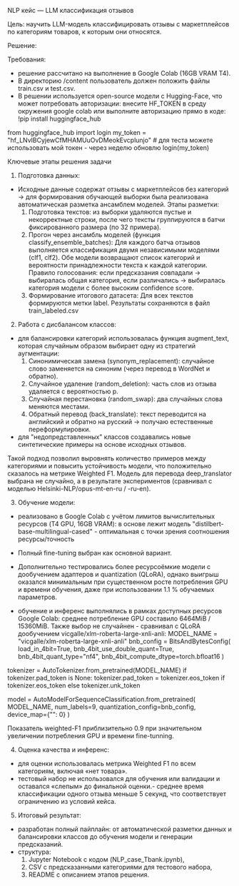 NLP кейс — LLM классификация отзывов
 
Цель: научить LLM-модель классифицировать отзывы с маркетплейсов по категориям товаров, к которым они относятся.

Решение:

Требования:
 - решение рассчитано на выполнение в Google Colab (16GB VRAM T4).
 - В директорию /content пользователь должен положить файлы train.csv и test.csv.
 - В решении используется open-source модели с Hugging-Face, что может потребовать авторизации: внесите HF_TOKEN в среду окружения google colab или выполните авторизацию прямо в коде: 
!pip install huggingface_hub

from huggingface_hub import login
my_token = "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" # для теста можете использовать мой токен - через неделю обновлю
login(my_token)

Ключевые этапы решения задачи

1. Подготовка данных:
 - Исходные данные содержат отзывы с маркетплейсов без категорий -> для формирования обучающей выборки была реализована автоматическая разметка ансамблем моделей. Этапы разметки:
    1. Подготовка текстов: из выборки удаляются пустые и некорректные строки, после чего тексты группируются в батчи фиксированного размера (по 32 примера).
    2. Прогон через ансамбль моделей (функция classify_ensemble_batches):
        Для каждого батча отзывов выполняется классификация двумя независимыми моделями (clf1, clf2).
        Обе модели возвращают список категорий и вероятности принадлежности текста к каждой категории.
        Правило голосования:
            если предсказания совпадали → выбиралась общая категория,
            если различались → выбиралась категория модели с более высоким confidence score.
    3. Формирование итогового датасета:
        Для всех текстов формируются метки label.
        Результаты сохраняются в файл train_labeled.csv

2. Работа с дисбалансом классов:
 - для балансировки категорий использовалась функция augment_text, которая случайным образом выбирает одну из стратегий аугментации:
    1. Синонимическая замена (synonym_replacement): случайное слово заменяется на синоним (через перевод в WordNet и обратно).
    2. Случайное удаление (random_deletion): часть слов из отзыва удаляется с вероятностью p.
    3. Случайная перестановка (random_swap): два случайных слова меняются местами.
    4. Обратный перевод (back_translate): текст переводится на английский и обратно на русский -> получаю естественные переформулировки.
 - для "недопредставленных" классов создавались новые синтетические примеры на основе исходных отзывов.

Такой подход позволил выровнять количество примеров между категориями и повысить устойчивость модели, что положительно сказалось на метрике Weighted F1. Модель для перевода deep_translator выбрана не случайно, а в результате экспериментов (сравнивал с моделью Helsinki-NLP/opus-mt-en-ru / -ru-en).


3. Обучение модели:
 - реализовано в Google Colab с учётом лимитов вычислительных ресурсов (T4 GPU, 16GB VRAM): в основе лежит модель "distilbert-base-multilingual-cased" - оптимальная с точки зрения соотношения ресурсы/точность
 - Полный fine-tuning выбран как основной вариант.
 - Дополнительно тестировались более ресурсоёмкие модели с дообучением адаптеров и quantization (QLoRA), однако выигрыш оказался минимальным при существенном росте потребления GPU и времени обучения, даже при использовании 1.1 % обучаемых параметров.
 
 - обучение и инференс выполнялись в рамках доступных ресурсов Google Colab: среднее потребление GPU составило 6464MiB / 15360MiB.
Также выбор не случайнен - сравнивал с QLoRA дообучением vicgalle/xlm-roberta-large-xnli-anli:
MODEL_NAME = "vicgalle/xlm-roberta-large-xnli-anli"
bnb_config = BitsAndBytesConfig(
    load_in_4bit=True,
    bnb_4bit_use_double_quant=True,
    bnb_4bit_quant_type="nf4",
    bnb_4bit_compute_dtype=torch.bfloat16
)

tokenizer = AutoTokenizer.from_pretrained(MODEL_NAME)
if tokenizer.pad_token is None:
    tokenizer.pad_token = tokenizer.eos_token if tokenizer.eos_token else tokenizer.unk_token

model = AutoModelForSequenceClassification.from_pretrained(
    MODEL_NAME,
    num_labels=9,
    quantization_config=bnb_config,
    device_map={"": 0}
)

Показатель weighted-F1 приблизительно 0.9 при значительном увеличении потребления GPU и времени fine-tunning.

4. Оценка качества и инференс:
 - для оценки использовалась метрика Weighted F1 по всем категориям, включая «нет товара».
 - тестовый набор не использовался для обучения или валидации и оставался «слепым» до финальной оценки.- среднее время классификации одного отзыва меньше 5 секунд, что соответствует ограничению из условий кейса.

5. Итоговый результат:
 - разработан полный пайплайн: от автоматической разметки данных и балансировки классов до обучения модели и генерации предсказаний.
 - структура:
    1. Jupyter Notebook с кодом (NLP_case_Tbank.ipynb),
    2. CSV с предсказанными категориями для тестового набора,
    3. README с описанием этапов решения.
